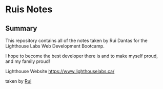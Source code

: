# Ruis Notes 


## Summary

This repository contains all of the notes taken by Rui Dantas for the Lighthouse Labs Web Development Bootcamp.

I hope to become the best developer there is and to make myself proud, and my family proud!

Lighthouse Website https://www.lighthouselabs.ca/ 

taken by  [Rui](https://github.com/Ruheee) 